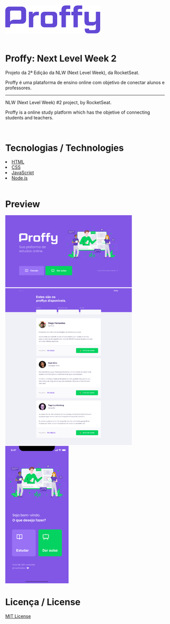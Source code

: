 <img style="max-width: 300px; padding: 20px 0; margin: 0px auto" src="./public/images/logo-purple.png">

<h1 style="font: 50px">Proffy: Next Level Week 2 </h1>

<p>Projeto da 2ª Edição da NLW (Next Level Week), da RocketSeat.</p>

<p>Proffy é uma plataforma de ensino online com objetivo de conectar alunos e professores.

<hr>

<p>NLW (Next Level Week) #2 project, by RocketSeat.</p>

<p>Proffy is a online study platform which has the objetive of connecting students and teachers.</p>

<br>

<h1 style="font: 50px">Tecnologias / Technologies</h1>

<li>
    <a href="https://developer.mozilla.org/pt-BR/docs/Web/HTML">HTML</a>
</li>
<li>
    <a href="https://developer.mozilla.org/pt-BR/docs/Web/CSS">CSS</a>
</li>
<li>
    <a href="https://www.javascript.com/">JavaScript</a>
</li>
<li>
    <a href="https://nodejs.org/en/download/">Node.js</a>
</li>

<br>

<h1 style="font: 50px">Preview</h1>

<img style="max-width: 400px;" src="./public/images/proffy-preview-web-home.png">
<img style="max-width: 400px;" src="./public/images/proffy-preview-web-study.png">
<br>
<img style="max-width: 200px;" src="./public/images/proffy-preview-mobile-home.png">
<br>

<h1 style="font: 50px">Licença / License</h1>

<a href="https://opensource.org/licenses/MIT">MIT License</a>